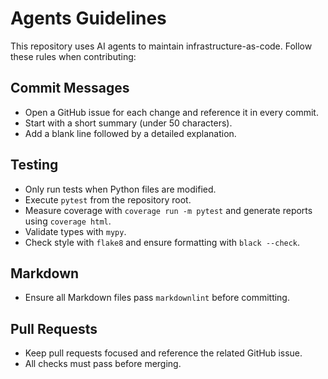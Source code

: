 # Agents Guidelines

This repository uses AI agents to maintain infrastructure-as-code. Follow these rules when contributing:

## Commit Messages

- Open a GitHub issue for each change and reference it in every commit.
- Start with a short summary (under 50 characters).
- Add a blank line followed by a detailed explanation.

## Testing

- Only run tests when Python files are modified.
- Execute `pytest` from the repository root.
- Measure coverage with `coverage run -m pytest` and generate reports using `coverage html`.
- Validate types with `mypy`.
- Check style with `flake8` and ensure formatting with `black --check`.

## Markdown

- Ensure all Markdown files pass `markdownlint` before committing.

## Pull Requests

- Keep pull requests focused and reference the related GitHub issue.
- All checks must pass before merging.

